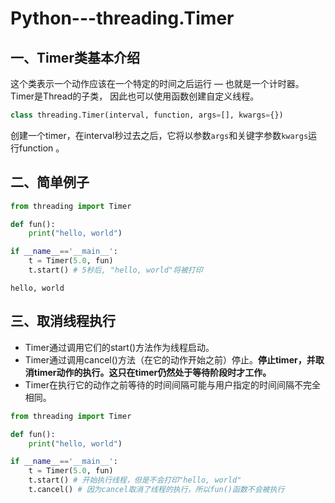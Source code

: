 
# Python---threading.Timer

## 一、Timer类基本介绍
这个类表示一个动作应该在一个特定的时间之后运行 — 也就是一个计时器。Timer是Thread的子类， 因此也可以使用函数创建自定义线程。

```python
class threading.Timer(interval, function, args=[], kwargs={}) 
```

创建一个timer，在interval秒过去之后，它将以参数`args`和关键字参数`kwargs`运行function 。

## 二、简单例子


```python
from threading import Timer

def fun():
    print("hello, world")

if __name__=='__main__':
    t = Timer(5.0, fun)
    t.start() # 5秒后, "hello, world"将被打印
```

    hello, world
    

## 三、取消线程执行
- Timer通过调用它们的start()方法作为线程启动。
- Timer通过调用cancel()方法（在它的动作开始之前）停止。**停止timer，并取消timer动作的执行。这只在timer仍然处于等待阶段时才工作。**
- Timer在执行它的动作之前等待的时间间隔可能与用户指定的时间间隔不完全相同。




```python
from threading import Timer

def fun():
    print("hello, world")

if __name__=='__main__':
    t = Timer(5.0, fun)
    t.start() # 开始执行线程，但是不会打印"hello, world"
    t.cancel() # 因为cancel取消了线程的执行，所以fun()函数不会被执行
```
